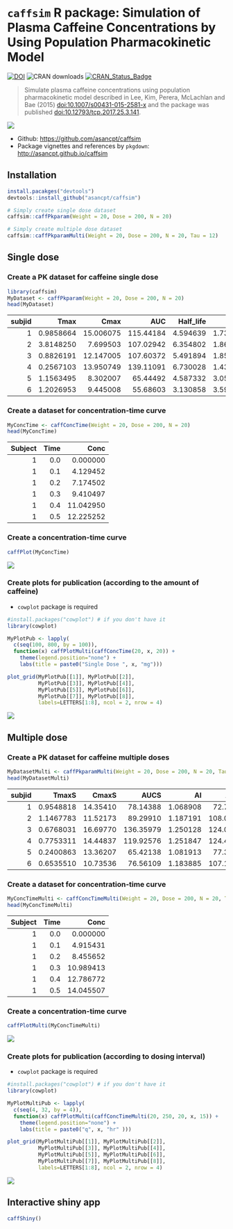
# `caffsim` R package: Simulation of Plasma Caffeine Concentrations by Using Population Pharmacokinetic Model

[![DOI](https://zenodo.org/badge/DOI/10.5281/zenodo.842649.svg)](https://doi.org/10.5281/zenodo.842649)
![CRAN downloads](http://cranlogs.r-pkg.org/badges/grand-total/caffsim)
[![CRAN\_Status\_Badge](http://www.r-pkg.org/badges/version/caffsim)](https://cran.r-project.org/package=caffsim)

> Simulate plasma caffeine concentrations using population
> pharmacokinetic model described in Lee, Kim, Perera, McLachlan and Bae
> (2015) <doi:10.1007/s00431-015-2581-x> and the package was published
> <doi:10.12793/tcp.2017.25.3.141>.

![](inst/doc/cover.png)

  - Github: <https://github.com/asancpt/caffsim>
  - Package vignettes and references by `pkgdown`:
    <http://asancpt.github.io/caffsim>

## Installation

``` r
install.pacakges("devtools")
devtools::install_github("asancpt/caffsim")

# Simply create single dose dataset
caffsim::caffPkparam(Weight = 20, Dose = 200, N = 20) 

# Simply create multiple dose dataset
caffsim::caffPkparamMulti(Weight = 20, Dose = 200, N = 20, Tau = 12) 
```

## Single dose

### Create a PK dataset for caffeine single dose

``` r
library(caffsim)
MyDataset <- caffPkparam(Weight = 20, Dose = 200, N = 20)
head(MyDataset)
```

<div class="kable-table">

| subjid |      Tmax |      Cmax |       AUC | Half\_life |       CL |        V |         Ka |        Ke |
| -----: | --------: | --------: | --------: | ---------: | -------: | -------: | ---------: | --------: |
|      1 | 0.9858664 | 15.006075 | 115.44184 |   4.594639 | 1.732474 | 11.48643 |  3.2719387 | 0.1508280 |
|      2 | 3.8148250 |  7.699503 | 107.02942 |   6.354802 | 1.868645 | 17.13545 |  0.5169846 | 0.1090514 |
|      3 | 0.8826191 | 12.147005 | 107.60372 |   5.491894 | 1.858672 | 14.72962 |  4.0586205 | 0.1261860 |
|      4 | 0.2567103 | 13.950749 | 139.11091 |   6.730028 | 1.437702 | 13.96215 | 20.7765914 | 0.1029713 |
|      5 | 1.1563495 |  8.302007 |  65.44492 |   4.587332 | 3.056005 | 20.22931 |  2.6177408 | 0.1510682 |
|      6 | 1.2026953 |  9.445008 |  55.68603 |   3.130858 | 3.591565 | 16.22609 |  2.0869246 | 0.2213451 |

</div>

### Create a dataset for concentration-time curve

``` r
MyConcTime <- caffConcTime(Weight = 20, Dose = 200, N = 20)
head(MyConcTime)
```

<div class="kable-table">

| Subject | Time |      Conc |
| ------: | ---: | --------: |
|       1 |  0.0 |  0.000000 |
|       1 |  0.1 |  4.129452 |
|       1 |  0.2 |  7.174502 |
|       1 |  0.3 |  9.410497 |
|       1 |  0.4 | 11.042950 |
|       1 |  0.5 | 12.225252 |

</div>

### Create a concentration-time curve

``` r
caffPlot(MyConcTime)
```

![](assets/figures/MyPlotMyConcTime-1.png)<!-- -->

### Create plots for publication (according to the amount of caffeine)

  - `cowplot` package is required

<!-- end list -->

``` r
#install.packages("cowplot") # if you don't have it
library(cowplot)

MyPlotPub <- lapply(
  c(seq(100, 800, by = 100)), 
  function(x) caffPlotMulti(caffConcTime(20, x, 20)) + 
    theme(legend.position="none") + 
    labs(title = paste0("Single Dose ", x, "mg")))

plot_grid(MyPlotPub[[1]], MyPlotPub[[2]],
          MyPlotPub[[3]], MyPlotPub[[4]],
          MyPlotPub[[5]], MyPlotPub[[6]],
          MyPlotPub[[7]], MyPlotPub[[8]],
          labels=LETTERS[1:8], ncol = 2, nrow = 4)
```

![](assets/figures/MyPlotPub-1.png)<!-- -->

## Multiple dose

### Create a PK dataset for caffeine multiple doses

``` r
MyDatasetMulti <- caffPkparamMulti(Weight = 20, Dose = 200, N = 20, Tau = 12)
head(MyDatasetMulti)
```

<div class="kable-table">

| subjid |     TmaxS |    CmaxS |      AUCS |       AI |     Aavss |     Cavss |   Cmaxss |   Cminss |
| -----: | --------: | -------: | --------: | -------: | --------: | --------: | -------: | -------: |
|      1 | 0.9548818 | 14.35410 |  78.14388 | 1.068908 |  72.79768 |  6.511990 | 19.08368 | 1.230238 |
|      2 | 1.1467783 | 11.52173 |  89.29910 | 1.187191 | 108.04592 |  7.441592 | 16.31939 | 2.573172 |
|      3 | 0.6768031 | 16.69770 | 136.35979 | 1.250128 | 124.04012 | 11.363316 | 22.85721 | 4.573316 |
|      4 | 0.7753311 | 14.44837 | 119.92576 | 1.251847 | 124.46355 |  9.993813 | 20.06162 | 4.036002 |
|      5 | 0.2400863 | 13.36207 |  65.42138 | 1.081913 |  77.33312 |  5.451782 | 15.22267 | 1.152520 |
|      6 | 0.6535510 | 10.73536 |  76.56109 | 1.183885 | 107.17374 |  6.380091 | 14.06610 | 2.184791 |

</div>

### Create a dataset for concentration-time curve

``` r
MyConcTimeMulti <- caffConcTimeMulti(Weight = 20, Dose = 200, N = 20, Tau = 12, Repeat = 10)
head(MyConcTimeMulti)
```

<div class="kable-table">

| Subject | Time |      Conc |
| ------: | ---: | --------: |
|       1 |  0.0 |  0.000000 |
|       1 |  0.1 |  4.915431 |
|       1 |  0.2 |  8.455652 |
|       1 |  0.3 | 10.989413 |
|       1 |  0.4 | 12.786772 |
|       1 |  0.5 | 14.045507 |

</div>

### Create a concentration-time curve

``` r
caffPlotMulti(MyConcTimeMulti)
```

![](assets/figures/MyPlotMultiMyConcTimeMulti-1.png)<!-- -->

### Create plots for publication (according to dosing interval)

  - `cowplot` package is required

<!-- end list -->

``` r
#install.packages("cowplot") # if you don't have it
library(cowplot)

MyPlotMultiPub <- lapply(
  c(seq(4, 32, by = 4)), 
  function(x) caffPlotMulti(caffConcTimeMulti(20, 250, 20, x, 15)) + 
    theme(legend.position="none") + 
    labs(title = paste0("q", x, "hr" )))

plot_grid(MyPlotMultiPub[[1]], MyPlotMultiPub[[2]],
          MyPlotMultiPub[[3]], MyPlotMultiPub[[4]],
          MyPlotMultiPub[[5]], MyPlotMultiPub[[6]],
          MyPlotMultiPub[[7]], MyPlotMultiPub[[8]],
          labels=LETTERS[1:8], ncol = 2, nrow = 4)
```

![](assets/figures/MyPlotMultiPub-1.png)<!-- -->

## Interactive shiny app

``` r
caffShiny()
```
